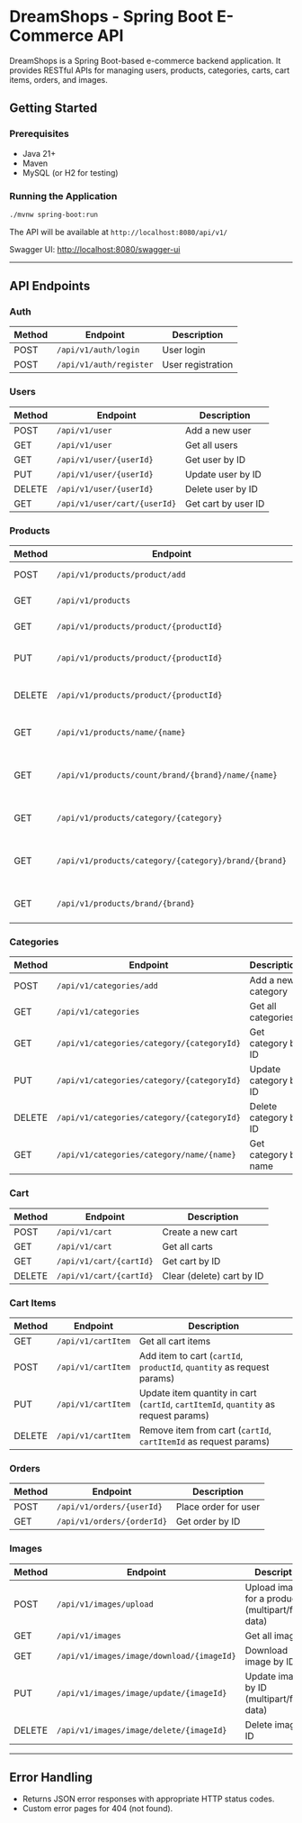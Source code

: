 # DreamShops - Spring Boot E-Commerce API

DreamShops is a Spring Boot-based e-commerce backend application. It provides RESTful APIs for managing users, products, categories, carts, cart items, orders, and images.

## Getting Started

### Prerequisites

- Java 21+
- Maven
- MySQL (or H2 for testing)

### Running the Application

```sh
./mvnw spring-boot:run
```

The API will be available at `http://localhost:8080/api/v1/`

Swagger UI: [http://localhost:8080/swagger-ui](http://localhost:8080/swagger-ui)

---

## API Endpoints

### Auth

| Method | Endpoint             | Description         |
| ------ | -------------------- | ------------------- |
| POST   | `/api/v1/auth/login` | User login          |
| POST   | `/api/v1/auth/register` | User registration |

### Users

| Method | Endpoint                     | Description         |
| ------ | ---------------------------- | ------------------- |
| POST   | `/api/v1/user`               | Add a new user      |
| GET    | `/api/v1/user`               | Get all users       |
| GET    | `/api/v1/user/{userId}`      | Get user by ID      |
| PUT    | `/api/v1/user/{userId}`      | Update user by ID   |
| DELETE | `/api/v1/user/{userId}`      | Delete user by ID   |
| GET    | `/api/v1/user/cart/{userId}` | Get cart by user ID |

### Products

| Method | Endpoint                                             | Description                      |
| ------ | ---------------------------------------------------- | -------------------------------- |
| POST   | `/api/v1/products/product/add`                       | Add a new product                |
| GET    | `/api/v1/products`                                   | Get all products                 |
| GET    | `/api/v1/products/product/{productId}`               | Get product by ID                |
| PUT    | `/api/v1/products/product/{productId}`               | Update product by ID             |
| DELETE | `/api/v1/products/product/{productId}`               | Delete product by ID             |
| GET    | `/api/v1/products/name/{name}`                       | Get products by name             |
| GET    | `/api/v1/products/count/brand/{brand}/name/{name}`   | Count products by brand & name   |
| GET    | `/api/v1/products/category/{category}`               | Get products by category         |
| GET    | `/api/v1/products/category/{category}/brand/{brand}` | Get products by category & brand |
| GET    | `/api/v1/products/brand/{brand}`                     | Get products by brand            |

### Categories

| Method | Endpoint                                   | Description           |
| ------ | ------------------------------------------ | --------------------- |
| POST   | `/api/v1/categories/add`                   | Add a new category    |
| GET    | `/api/v1/categories`                       | Get all categories    |
| GET    | `/api/v1/categories/category/{categoryId}` | Get category by ID    |
| PUT    | `/api/v1/categories/category/{categoryId}` | Update category by ID |
| DELETE | `/api/v1/categories/category/{categoryId}` | Delete category by ID |
| GET    | `/api/v1/categories/category/name/{name}`  | Get category by name  |

### Cart

| Method | Endpoint                | Description               |
| ------ | ----------------------- | ------------------------- |
| POST   | `/api/v1/cart`          | Create a new cart         |
| GET    | `/api/v1/cart`          | Get all carts             |
| GET    | `/api/v1/cart/{cartId}` | Get cart by ID            |
| DELETE | `/api/v1/cart/{cartId}` | Clear (delete) cart by ID |

### Cart Items

| Method | Endpoint           | Description                                                                         |
| ------ | ------------------ | ----------------------------------------------------------------------------------- |
| GET    | `/api/v1/cartItem` | Get all cart items                                                                  |
| POST   | `/api/v1/cartItem` | Add item to cart (`cartId`, `productId`, `quantity` as request params)              |
| PUT    | `/api/v1/cartItem` | Update item quantity in cart (`cartId`, `cartItemId`, `quantity` as request params) |
| DELETE | `/api/v1/cartItem` | Remove item from cart (`cartId`, `cartItemId` as request params)                    |

### Orders

| Method | Endpoint                   | Description          |
| ------ | -------------------------- | -------------------- |
| POST   | `/api/v1/orders/{userId}`  | Place order for user |
| GET    | `/api/v1/orders/{orderId}` | Get order by ID      |

### Images

| Method | Endpoint                                      | Description                                       |
| ------ | --------------------------------------------- | ------------------------------------------------- |
| POST   | `/api/v1/images/upload`                       | Upload images for a product (multipart/form-data) |
| GET    | `/api/v1/images`                              | Get all images                                    |
| GET    | `/api/v1/images/image/download/{imageId}`     | Download image by ID                              |
| PUT    | `/api/v1/images/image/update/{imageId}`       | Update image by ID (multipart/form-data)          |
| DELETE | `/api/v1/images/image/delete/{imageId}`       | Delete image by ID                                |

---

## Error Handling

- Returns JSON error responses with appropriate HTTP status codes.
- Custom error pages for 404 (not found).
